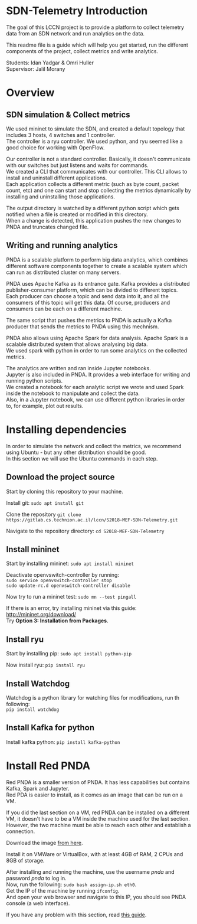 # SDN-Telemetry Introduction
The goal of this LCCN project is to provide a platform to collect telemetry data from an SDN network and run analytics on the data.

This readme file is a guide which will help you get started, run the different components of the project, collect metrics and write analytics.

Students: Idan Yadgar & Omri Huller  
Supervisor: Jalil Morany


# Overview
## SDN simulation & Collect metrics
We used mininet to simulate the SDN, and created a default topology that includes 3 hosts, 4 switches and 1 controller.  
The controller is a ryu controller. We used python, and ryu seemed like a good choice for working with OpenFlow.

Our controller is not a standard controller. Basically, it doesn't communicate with our switches but just listens and waits for commands.  
We created a CLI that communicates with our controller. This CLI allows to install and uninstall different applications.  
Each application collects a different metric (such as byte count, packet count, etc) and one can start and stop collecting the metrics dynamically by installing and uninstalling those applications.

The output directory is watched by a different python script which gets notified when a file is created or modified in this directory.  
When a change is detected, this application pushes the new changes to PNDA and truncates changed file.

## Writing and running analytics
PNDA is a scalable platform to perform big data analytics, which combines different software components together to create a scalable system which can run as distributed cluster on many servers.

PNDA uses Apache Kafka as its entrance gate. Kafka provides a distributed publisher-consumer platform, which can be divided to different topics.  
Each producer can choose a topic and send data into it, and all the consumers of this topic will get this data. Of course, producers and consumers can be each on a different machine.

The same script that pushes the metrics to PNDA is actually a Kafka producer that sends the metrics to PNDA using this mechnism.

PNDA also allows using Apache Spark for data analysis. Apache Spark is a scalable distributed system that allows analysing big data.  
We used spark with python in order to run some analytics on the collected metrics.

The analytics are written and ran inside Jupyter notebooks.  
Jupyter is also included in PNDA. It provides a web interface for writing and running python scripts.  
We created a notebook for each analytic script we wrote and used Spark inside the notebook to manipulate and collect the data.  
Also, in a Jupyter notebook, we can use different python libraries in order to, for example, plot out results.


# Installing dependencies
In order to simulate the network and collect the metrics, we recommend using Ubuntu - but any other distribution should be good.  
In this section we will use the Ubuntu commands in each step.

## Download the project source
Start by cloning this repository to your machine.

Install git: `sudo apt install git`

Clone the repository `git clone https://gitlab.cs.technion.ac.il/lccn/S2018-MEF-SDN-Telemetry.git`

Navigate to the repository directory: `cd S2018-MEF-SDN-Telemetry`


## Install mininet
Start by installing mininet: `sudo apt install mininet`

Deactivate openvswitch-controller by running:  
`sudo service openvswitch-controller stop`  
`sudo update-rc.d openvswitch-controller disable`

Now try to run a mininet test: `sudo mn --test pingall`

If there is an error, try installing mininet via this guide: http://mininet.org/download/  
Try **Option 3: Installation from Packages**.


## Install ryu
Start by installing pip: `sudo apt install python-pip`

Now install ryu: `pip install ryu`


## Install Watchdog
Watchdog is a python library for watching files for modifications, run th following:  
`pip install watchdog`

## Install Kafka for python
Install kafka python: `pip install kafka-python`


# Install Red PNDA
Red PNDA is a smaller version of PNDA. It has less capabilities but contains Kafka, Spark and Jupyter.  
Red PDA is easier to install, as it comes as an image that can be run on a VM.

If you did the last section on a VM, red PNDA can be installed on a different VM, it doesn't have to be a VM inside the machine used for the last section.  
However, the two machine must be able to reach each other and establish a connection.

Download the image [from here](http://d5zjefk3wzew6.cloudfront.net/Red-PNDA_0.2.8.ova).

Install it on VMWare or VirtualBox, with at least 4GB of RAM, 2 CPUs and 8GB of storage. 

After installing and running the machine, use the username *pnda* and password *pnda* to log in.  
Now, run the following: `sudo bash assign-ip.sh eth0`.  
Get the IP of the machine by running `ifconfig`.  
And open your web browser and navigate to this IP, you should see PNDA console (a web interface).

If you have any problem with this section, read [this guide](https://github.com/pndaproject/red-pnda/blob/develop/README.md).
